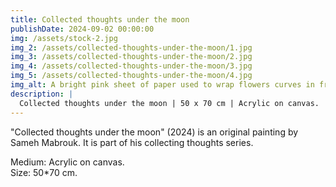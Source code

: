 ```yaml
---
title: Collected thoughts under the moon
publishDate: 2024-09-02 00:00:00
img: /assets/stock-2.jpg
img_2: /assets/collected-thoughts-under-the-moon/1.jpg
img_3: /assets/collected-thoughts-under-the-moon/2.jpg
img_4: /assets/collected-thoughts-under-the-moon/3.jpg
img_5: /assets/collected-thoughts-under-the-moon/4.jpg
img_alt: A bright pink sheet of paper used to wrap flowers curves in front of rich blue background
description: |
  Collected thoughts under the moon | 50 x 70 cm | Acrylic on canvas.
---
```


"Collected thoughts under the moon" (2024) is an original painting by Sameh Mabrouk. It is part of his collecting thoughts series.

Medium: Acrylic on canvas.\
Size: 50*70 cm.